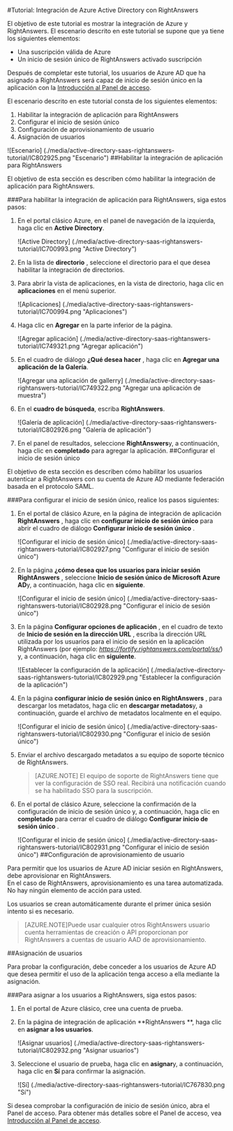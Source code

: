<properties 
    pageTitle="Tutorial: Integración de Azure Active Directory con RightAnswers | Microsoft Azure" 
    description="Aprenda a usar RightAnswers con Azure Active Directory para habilitar el inicio de sesión único, aprovisionamiento automatizado y mucho más." 
    services="active-directory" 
    authors="jeevansd"  
    documentationCenter="na" 
    manager="femila"/>
<tags 
    ms.service="active-directory" 
    ms.devlang="na" 
    ms.topic="article" 
    ms.tgt_pltfrm="na" 
    ms.workload="identity" 
    ms.date="09/26/2016" 
    ms.author="jeedes" />

#<a name="tutorial-azure-active-directory-integration-with-rightanswers"></a>Tutorial: Integración de Azure Active Directory con RightAnswers
  
El objetivo de este tutorial es mostrar la integración de Azure y RightAnswers. El escenario descrito en este tutorial se supone que ya tiene los siguientes elementos:

-   Una suscripción válida de Azure
-   Un inicio de sesión único de RightAnswers activado suscripción
  
Después de completar este tutorial, los usuarios de Azure AD que ha asignado a RightAnswers será capaz de inicio de sesión único en la aplicación con la [Introducción al Panel de acceso](active-directory-saas-access-panel-introduction.md).
  
El escenario descrito en este tutorial consta de los siguientes elementos:

1.  Habilitar la integración de aplicación para RightAnswers
2.  Configurar el inicio de sesión único
3.  Configuración de aprovisionamiento de usuario
4.  Asignación de usuarios

![Escenario] (./media/active-directory-saas-rightanswers-tutorial/IC802925.png "Escenario")
##<a name="enabling-the-application-integration-for-rightanswers"></a>Habilitar la integración de aplicación para RightAnswers
  
El objetivo de esta sección es describen cómo habilitar la integración de aplicación para RightAnswers.

###<a name="to-enable-the-application-integration-for-rightanswers-perform-the-following-steps"></a>Para habilitar la integración de aplicación para RightAnswers, siga estos pasos:

1.  En el portal clásico Azure, en el panel de navegación de la izquierda, haga clic en **Active Directory**.

    ![Active Directory] (./media/active-directory-saas-rightanswers-tutorial/IC700993.png "Active Directory")

2.  En la lista de **directorio** , seleccione el directorio para el que desea habilitar la integración de directorios.

3.  Para abrir la vista de aplicaciones, en la vista de directorio, haga clic en **aplicaciones** en el menú superior.

    ![Aplicaciones] (./media/active-directory-saas-rightanswers-tutorial/IC700994.png "Aplicaciones")

4.  Haga clic en **Agregar** en la parte inferior de la página.

    ![Agregar aplicación] (./media/active-directory-saas-rightanswers-tutorial/IC749321.png "Agregar aplicación")

5.  En el cuadro de diálogo **¿Qué desea hacer** , haga clic en **Agregar una aplicación de la Galería**.

    ![Agregar una aplicación de gallerry] (./media/active-directory-saas-rightanswers-tutorial/IC749322.png "Agregar una aplicación de muestra")

6.  En el **cuadro de búsqueda**, escriba **RightAnswers**.

    ![Galería de aplicación] (./media/active-directory-saas-rightanswers-tutorial/IC802926.png "Galería de aplicación")

7.  En el panel de resultados, seleccione **RightAnswers**y, a continuación, haga clic en **completado** para agregar la aplicación.
##<a name="configuring-single-sign-on"></a>Configurar el inicio de sesión único
  
El objetivo de esta sección es describen cómo habilitar los usuarios autenticar a RightAnswers con su cuenta de Azure AD mediante federación basada en el protocolo SAML.

###<a name="to-configure-single-sign-on-perform-the-following-steps"></a>Para configurar el inicio de sesión único, realice los pasos siguientes:

1.  En el portal de clásico Azure, en la página de integración de aplicación **RightAnswers** , haga clic en **configurar inicio de sesión único** para abrir el cuadro de diálogo **Configurar inicio de sesión único** .

    ![Configurar el inicio de sesión único] (./media/active-directory-saas-rightanswers-tutorial/IC802927.png "Configurar el inicio de sesión único")

2.  En la página **¿cómo desea que los usuarios para iniciar sesión RightAnswers** , seleccione **Inicio de sesión único de Microsoft Azure AD**y, a continuación, haga clic en **siguiente**.

    ![Configurar el inicio de sesión único] (./media/active-directory-saas-rightanswers-tutorial/IC802928.png "Configurar el inicio de sesión único")

3.  En la página **Configurar opciones de aplicación** , en el cuadro de texto de **Inicio de sesión en la dirección URL** , escriba la dirección URL utilizada por los usuarios para el inicio de sesión en la aplicación RightAnswers (por ejemplo: *https://fortify.rightanswers.com/portal/ss/*) y, a continuación, haga clic en **siguiente**.

    ![Establecer la configuración de la aplicación] (./media/active-directory-saas-rightanswers-tutorial/IC802929.png "Establecer la configuración de la aplicación")

4.  En la página **configurar inicio de sesión único en RightAnswers** , para descargar los metadatos, haga clic en **descargar metadatos**y, a continuación, guarde el archivo de metadatos localmente en el equipo.

    ![Configurar el inicio de sesión único] (./media/active-directory-saas-rightanswers-tutorial/IC802930.png "Configurar el inicio de sesión único")

5.  Enviar el archivo descargado metadatos a su equipo de soporte técnico de RightAnswers.

    >[AZURE.NOTE] El equipo de soporte de RightAnswers tiene que ver la configuración de SSO real.
Recibirá una notificación cuando se ha habilitado SSO para la suscripción.

6.  En el portal de clásico Azure, seleccione la confirmación de la configuración de inicio de sesión único y, a continuación, haga clic en **completado** para cerrar el cuadro de diálogo **Configurar inicio de sesión único** .

    ![Configurar el inicio de sesión único] (./media/active-directory-saas-rightanswers-tutorial/IC802931.png "Configurar el inicio de sesión único")
##<a name="configuring-user-provisioning"></a>Configuración de aprovisionamiento de usuario
  
Para permitir que los usuarios de Azure AD iniciar sesión en RightAnswers, debe aprovisionar en RightAnswers.  
En el caso de RightAnswers, aprovisionamiento es una tarea automatizada.  
No hay ningún elemento de acción para usted.
  
Los usuarios se crean automáticamente durante el primer única sesión intento si es necesario.

>[AZURE.NOTE]Puede usar cualquier otros RightAnswers usuario cuenta herramientas de creación o API proporcionan por RightAnswers a cuentas de usuario AAD de aprovisionamiento.

##<a name="assigning-users"></a>Asignación de usuarios
  
Para probar la configuración, debe conceder a los usuarios de Azure AD que desea permitir el uso de la aplicación tenga acceso a ella mediante la asignación.

###<a name="to-assign-users-to-rightanswers-perform-the-following-steps"></a>Para asignar a los usuarios a RightAnswers, siga estos pasos:

1.  En el portal de Azure clásico, cree una cuenta de prueba.

2.  En la página de integración de aplicación **RightAnswers **, haga clic en **asignar a los usuarios**.

    ![Asignar usuarios] (./media/active-directory-saas-rightanswers-tutorial/IC802932.png "Asignar usuarios")

3.  Seleccione el usuario de prueba, haga clic en **asignar**y, a continuación, haga clic en **Sí** para confirmar la asignación.

    ![Sí] (./media/active-directory-saas-rightanswers-tutorial/IC767830.png "Sí")
  
Si desea comprobar la configuración de inicio de sesión único, abra el Panel de acceso. Para obtener más detalles sobre el Panel de acceso, vea [Introducción al Panel de acceso](active-directory-saas-access-panel-introduction.md).